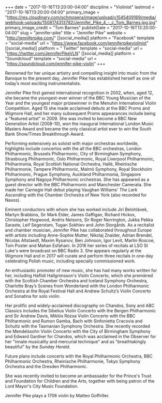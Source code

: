 +++
date = "2017-10-16T13:20:00-04:00"
discipline = "Violinist"
lastmod = "2017-10-16T13:20:00-04:00"
primary_image = "https://res.cloudinary.com/schmopera/image/upload/v1545409169/media/webhook-uploads/1508174313782/Jennifer_Pike_4_-_c_Tom_Barnes.jpg.jpg"
primary_image_credit = "Tom Barnes"
publishDate = "2017-10-16T13:20:00-04:00"
slug = "jennifer-pike"
title = "Jennifer Pike"
website = "http://jenniferpike.com/"
[[social_media]]
platform = "Facebook"
template = "social-media"
url = "https://www.facebook.com/jenniferpikeviolinist"
[[social_media]]
platform = " Twitter"
template = "social-media"
url = "https://twitter.com/JenniferPikeVLN"
[[social_media]]
platform = "Soundcloud"
template = "social-media"
url = "https://soundcloud.com/jennifer-pike-violin"
+++

Renowned for her unique artistry and compelling insight into music from the Baroque to the present day, Jennifer Pike has established herself as one of today’s most exciting instrumentalists. 

Jennifer Pike first gained international recognition in 2002, when, aged 12, she became the youngest-ever winner of the BBC Young Musician of the Year and the youngest major prizewinner in the Menuhin International Violin Competition. Aged 15 she made acclaimed debuts at the BBC Proms and Wigmore Hall, and her many subsequent Proms appearances include being a "featured artist" in 2009. She was invited to become a BBC New Generation Artist (2008-10), won the inaugural International London Music Masters Award and became the only classical artist ever to win the South Bank Show/Times Breakthrough Award. 

Performing extensively as soloist with major orchestras worldwide, highlights include concertos with the all the BBC orchestras, London Philharmonic, Brussels Philharmonic, City of Birmingham Symphony, Strasbourg Philharmonic, Oslo Philharmonic, Royal Liverpool Philharmonic, Philharmonia, Royal Scottish National Orchestra, Hallé, Rheinische Philharmonie, Tampere Philharmonic, Malmö Symphony, Royal Stockholm Philharmonic, Prague Symphony, Auckland Philharmonia, Singapore Symphony and Nagoya Philharmonic orchestras. She has appeared as a guest director with the BBC Philharmonic and Manchester Camerata. She made her Carnegie Hall debut playing Vaughan Williams' *The Lark Ascending* with the Chamber Orchestra of New York (also recorded for Naxos). 

Eminent conductors with whom she has worked include Jirí Belohlávek, Martyn Brabbins, Sir Mark Elder, James Gaffigan, Richard Hickox, Christopher Hogwood, Andris Nelsons, Sir Roger Norrington, Jukka Pekka Saraste, Leif Segerstam, Tugan Sokhiev and John Storgårds. 
As a recitalist and chamber musician, Jennifer Pike has collaborated throughout Europe with artists including Anne-Sophie Mutter, Nikolaj Znaider, Adrian Brendel, Nicolas Altstaedt, Maxim Rysanov, Ben Johnson, Igor Levit, Martin Roscoe, Tom Poster and Mahan Esfahani. In 2016 her series of recitals at LSO St Luke's were broadcast on BBC Radio 3. She 
appears regularly at the Wigmore Hall and in 2017 will curate and perform three recitals in one-day celebrating Polish music, including specially commissioned work. 

An enthusiastic promoter of new music, she has had many works written for her, including Haflidi Hallgrimsson's Violin Concerto, which she premièred with the Scottish Chamber Orchestra and Iceland Symphony Orchestra, Charlotte Bray’s Scenes from Wonderland with the London Philharmonic Orchestra at the Royal Festival Hall and Andrew Schultz’s Violin Concerto and Sonatina for solo violin. 

Her prolific and widely-acclaimed discography on Chandos, Sony and ABC Classics includes the Sibelius Violin Concerto with the Bergen Philharmonic and Sir Andrew Davis, Miklós Rózsa Violin Concerto with the BBC Philharmonic and Rumon Gamba, Bach with Sinfonietta Cracovia and Schultz with the Tasmanian Symphony Orchestra. She recently recorded the Mendelssohn Violin Concerto with the City of Birmingham Symphony and Edward Gardner for Chandos, which was acclaimed in the Observer for her "innate musicality and mercurial technique" and as "breathtakingly beautiful" by the *Sunday Herald*. 

Future plans include concerts with the Royal Philharmonic Orchestra, BBC Philharmonic Orchestra, Rheinische Philharmonie, Tokyo Symphony Orchestra and the Dresden Philharmonic. 

She was recently invited to become an ambassador for the Prince's Trust and Foundation for Children and the Arts, together with being patron of the Lord Mayor's City Music Foundation. 

Jennifer Pike plays a 1708 violin by Matteo Goffriller.
